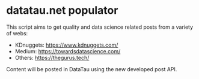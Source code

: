 # datatau.net populator

This script aims to get quality and data science related posts from a variety of webs:

* KDnuggets: https://www.kdnuggets.com/
* Medium: https://towardsdatascience.com/
* Others: https://thegurus.tech/

Content will be posted in DataTau using the new developed post API.

